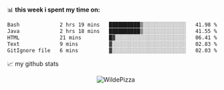 📊 **this week i spent my time on:**
<!--START_SECTION:waka-->

```txt
Bash             2 hrs 19 mins   ██████████▒░░░░░░░░░░░░░░   41.98 %
Java             2 hrs 18 mins   ██████████▒░░░░░░░░░░░░░░   41.55 %
HTML             21 mins         █▓░░░░░░░░░░░░░░░░░░░░░░░   06.41 %
Text             9 mins          ▓░░░░░░░░░░░░░░░░░░░░░░░░   02.83 %
GitIgnore file   6 mins          ▓░░░░░░░░░░░░░░░░░░░░░░░░   02.03 %
```

<!--END_SECTION:waka-->


📈 my github stats

<p align="center"> <img src="https://github-readme-stats.vercel.app/api?username=WildePizza&show_icons=true&theme=gotham" alt="WildePizza" />




